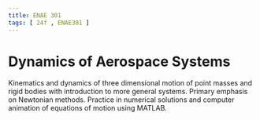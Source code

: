 ```yaml
---
title: ENAE 301
tags: [ 24f , ENAE301 ]
---
```


# Dynamics of Aerospace Systems

Kinematics and dynamics of three dimensional motion of point masses and rigid bodies with introduction to more general systems. Primary emphasis on Newtonian methods. Practice in numerical solutions and computer animation of equations of motion using MATLAB.
